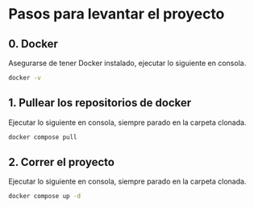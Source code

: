 # Pasos para levantar el proyecto

## 0. Docker
Asegurarse de tener Docker instalado, ejecutar lo siguiente en consola.
```sh
docker -v
```

## 1. Pullear los repositorios de docker
Ejecutar lo siguiente en consola, siempre parado en la carpeta clonada.
```sh
docker compose pull
```

## 2. Correr el proyecto
Ejecutar lo siguiente en consola, siempre parado en la carpeta clonada.
```sh
docker compose up -d
```